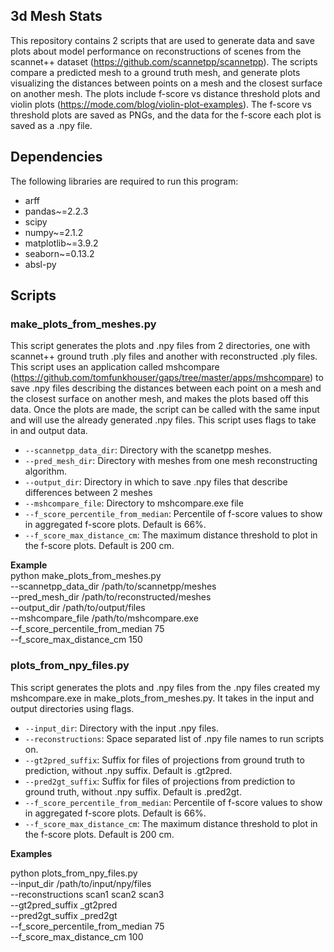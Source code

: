 ## 3d Mesh Stats

This repository contains 2 scripts that are used to generate data and save plots about model performance on
reconstructions of scenes from the
scannet++ dataset (https://github.com/scannetpp/scannetpp). The scripts compare a predicted
mesh to a ground truth mesh, and generate plots visualizing the distances between points on a mesh and the closest
surface on another mesh. The plots include
f-score vs distance threshold plots and violin plots (https://mode.com/blog/violin-plot-examples). The f-score vs
threshold plots are saved as PNGs, and the data for the f-score each plot is saved as a .npy file.

## Dependencies

The following libraries are required to run this program:

- arff
- pandas~=2.2.3
- scipy
- numpy~=2.1.2
- matplotlib~=3.9.2
- seaborn~=0.13.2
- absl-py

## Scripts
### make_plots_from_meshes.py
This script generates the plots and .npy files from 2 directories, one with scannet++ ground truth .ply files and 
another with reconstructed .ply files. This script uses an application called mshcompare 
(https://github.com/tomfunkhouser/gaps/tree/master/apps/mshcompare) to save .npy files describing the distances between 
each point on a mesh and the closest surface on another mesh, and makes the plots based off this data. Once the plots 
are made, the script can be called with the same input and will use the already generated .npy files. This script uses 
flags to take in and output data.

*   `--scannetpp_data_dir`: Directory with the scanetpp meshes.
*   `--pred_mesh_dir`: Directory with meshes from one mesh reconstructing algorithm.
*   `--output_dir`: Directory in which to save .npy files that describe differences between 2 meshes
*   `--mshcompare_file`: Directory to mshcompare.exe file
*   `--f_score_percentile_from_median`: Percentile of f-score values to show in aggregated f-score plots. Default is 66%.
*   `--f_score_max_distance_cm`: The maximum distance threshold to plot in the f-score plots. Default is 200 cm.

**Example** \
python make_plots_from_meshes.py \
  --scannetpp_data_dir /path/to/scannetpp/meshes \
  --pred_mesh_dir /path/to/reconstructed/meshes \
  --output_dir /path/to/output/files \
  --mshcompare_file /path/to/mshcompare.exe \
  --f_score_percentile_from_median 75 \
  --f_score_max_distance_cm 150

### plots_from_npy_files.py
This script generates the plots and .npy files from the .npy files created my mshcompare.exe in 
make_plots_from_meshes.py. It takes in the input and output directories using flags.
*   `--input_dir`: Directory with the input .npy files.
*   `--reconstructions`: Space separated list of .npy file names to run scripts on.
*   `--gt2pred_suffix`: Suffix for files of projections from ground truth to prediction, without .npy suffix. Default is .gt2pred.
*   `--pred2gt_suffix`: Suffix for files of projections from prediction to ground truth, without .npy suffix. Default is .pred2gt.
*   `--f_score_percentile_from_median`: Percentile of f-score values to show in aggregated f-score plots. Default is 66%.
*   `--f_score_max_distance_cm`: The maximum distance threshold to plot in the f-score plots. Default is 200 cm.

**Examples**

python plots_from_npy_files.py \
  --input_dir /path/to/input/npy/files \
  --reconstructions scan1 scan2 scan3 \
  --gt2pred_suffix _gt2pred \
  --pred2gt_suffix _pred2gt \
  --f_score_percentile_from_median 75 \
  --f_score_max_distance_cm 100